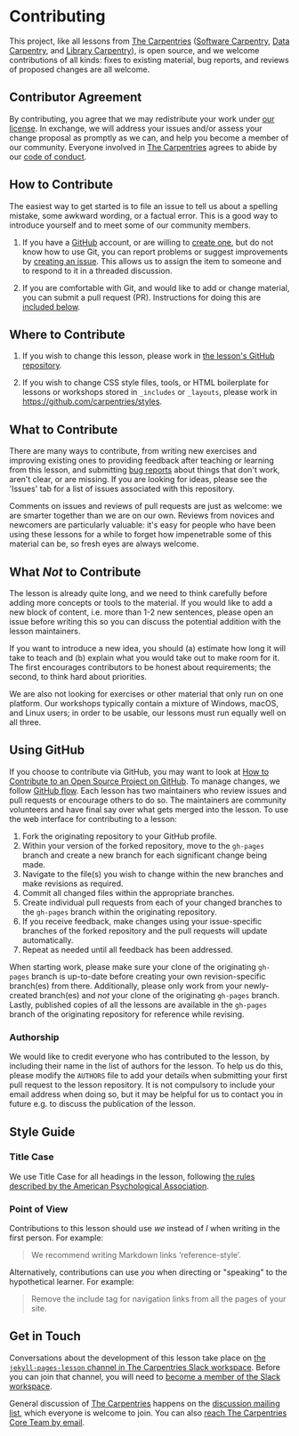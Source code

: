 # Contributing

This project, like all lessons from [The Carpentries][c-site] ([Software Carpentry][swc-site], [Data Carpentry][dc-site], and [Library Carpentry][lc-site]), is open source,
and we welcome contributions of all kinds:
fixes to existing material,
bug reports,
and reviews of proposed changes are all welcome.

## Contributor Agreement

By contributing,
you agree that we may redistribute your work under [our license](LICENSE.md).
In exchange,
we will address your issues and/or assess your change proposal as promptly as we can,
and help you become a member of our community.
Everyone involved in [The Carpentries][c-site]
agrees to abide by our [code of conduct](CODE_OF_CONDUCT.md).

## How to Contribute

The easiest way to get started is to file an issue
to tell us about a spelling mistake,
some awkward wording,
or a factual error.
This is a good way to introduce yourself
and to meet some of our community members.

1.  If you have a [GitHub][github] account,
    or are willing to [create one][github-join],
    but do not know how to use Git,
    you can report problems or suggest improvements by [creating an issue][issues].
    This allows us to assign the item to someone
    and to respond to it in a threaded discussion.

3.  If you are comfortable with Git,
    and would like to add or change material,
    you can submit a pull request (PR).
    Instructions for doing this are [included below](#using-github).

## Where to Contribute

1.  If you wish to change this lesson,
    please work in [the lesson's GitHub repository][lesson-repo].

2.  If you wish to change CSS style files, tools,
    or HTML boilerplate for lessons or workshops stored in `_includes` or `_layouts`,
    please work in <https://github.com/carpentries/styles>.

## What to Contribute

There are many ways to contribute,
from writing new exercises and improving existing ones
to providing feedback after teaching or learning from this lesson,
and submitting [bug reports][issues]
about things that don't work, aren't clear, or are missing.
If you are looking for ideas, please see the 'Issues' tab for
a list of issues associated with this repository.

Comments on issues and reviews of pull requests are just as welcome:
we are smarter together than we are on our own.
Reviews from novices and newcomers are particularly valuable:
it's easy for people who have been using these lessons for a while
to forget how impenetrable some of this material can be,
so fresh eyes are always welcome.

## What *Not* to Contribute

The lesson is already quite long,
and we need to think carefully before adding
more concepts or tools to the material.
If you would like to add a new block of content,
i.e. more than 1-2 new sentences,
please open an issue before writing this
so you can discuss the potential addition with the lesson maintainers.

If you want to introduce a new idea,
you should (a) estimate how long it will take to teach
and (b) explain what you would take out to make room for it.
The first encourages contributors to be honest about requirements;
the second, to think hard about priorities.

We are also not looking for exercises or other material that only run on one platform.
Our workshops typically contain a mixture of Windows, macOS, and Linux users;
in order to be usable,
our lessons must run equally well on all three.

## Using GitHub

If you choose to contribute via GitHub, you may want to look at
[How to Contribute to an Open Source Project on GitHub][how-contribute].
To manage changes, we follow [GitHub flow][github-flow].
Each lesson has two maintainers who review issues and pull requests or encourage others to do so.
The maintainers are community volunteers and have final say over what gets merged into the lesson.
To use the web interface for contributing to a lesson:

1.  Fork the originating repository to your GitHub profile.
2.  Within your version of the forked repository, move to the `gh-pages` branch and
create a new branch for each significant change being made.
3.  Navigate to the file(s) you wish to change within the new branches and make revisions as required.
4.  Commit all changed files within the appropriate branches.
5.  Create individual pull requests from each of your changed branches
to the `gh-pages` branch within the originating repository.
6.  If you receive feedback, make changes using your issue-specific branches of the forked
repository and the pull requests will update automatically.
7.  Repeat as needed until all feedback has been addressed.

When starting work, please make sure your clone of the originating `gh-pages` branch is up-to-date
before creating your own revision-specific branch(es) from there.
Additionally, please only work from your newly-created branch(es) and *not*
your clone of the originating `gh-pages` branch.
Lastly, published copies of all the lessons are available in the `gh-pages` branch of the originating
repository for reference while revising.

### Authorship

We would like to credit everyone who has contributed to the lesson,
by including their name in the list of authors for the lesson.
To help us do this, please modify the `AUTHORS` file to add your details
when submitting your first pull request to the lesson repository.
It is not compulsory to include your email address when doing so,
but it may be helpful for us to contact you in future e.g.
to discuss the publication of the lesson.

## Style Guide

### Title Case

We use Title Case for all headings in the lesson, following
[the rules described by the American Psychological Association](https://apastyle.apa.org/style-grammar-guidelines/capitalization/title-case).

### Point of View

Contributions to this lesson should use _we_ instead of _I_
when writing in the first person. For example:

> We recommend writing Markdown links ‘reference-style’.

Alternatively, contributions can use _you_ when directing
or "speaking" to the hypothetical learner. For example:

> Remove the include tag for navigation links from all the pages of your site.

## Get in Touch

Conversations about the development of this lesson take place on
[the `jekyll-pages-lesson` channel in The Carpentries Slack workspace][jekyll-channel].
Before you can join that channel, you will need to
[become a member of the Slack workspace][slack-invitation].

General discussion of [The Carpentries][c-site]
happens on the [discussion mailing list][discuss-list],
which everyone is welcome to join.
You can also [reach The Carpentries Core Team by email][email].

[lesson-repo]: https://github.com/carpentries-incubator/jekyll-pages-novice
[lesson-jekyll]: https://carpentries-incubator.github.io/jekyll-pages-novice/
[email]: mailto:admin@software-carpentry.org
[dc-issues]: https://github.com/issues?q=user%3Adatacarpentry
[dc-lessons]: http://datacarpentry.org/lessons/
[dc-site]: http://datacarpentry.org/
[discuss-list]: http://lists.software-carpentry.org/listinfo/discuss
[github]: https://github.com
[github-flow]: https://guides.github.com/introduction/flow/
[github-join]: https://github.com/join
[how-contribute]: https://egghead.io/series/how-to-contribute-to-an-open-source-project-on-github
[issues]: https://guides.github.com/features/issues/
[jekyll-channel]: https://swcarpentry.slack.com/archives/C0186GK56UC
[slack-invitation]: https://swc-slack-invite.herokuapp.com/
[swc-issues]: https://github.com/issues?q=user%3Aswcarpentry
[swc-lessons]: https://software-carpentry.org/lessons/
[swc-site]: https://software-carpentry.org/
[c-site]: https://carpentries.org/
[lc-site]: https://librarycarpentry.org/
[lc-issues]: https://github.com/issues?q=user%3Alibrarycarpentry
